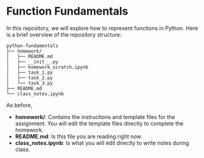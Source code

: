 # Function Fundamentals

In this repository, we will explore how to represent functions in Python. Here is a brief overview of the repository structure:
```
python-fundamentals
├── homework/
│   ├── README.md
│   ├── __init__.py
|   ├── homework_scratch.ipynb
│   ├── task_1.py
│   ├── task_2.py
│   └── task_3.py
├── README.md
└── class_notes.ipynb
```
As before,
- **homework/**: Contains the instructions and template files for the assignment. You will edit the template files directly to complete the homework.
- **README.md**: Is this file you are reading right now.
- **class_notes.ipynb**: Is what you will edit directly to write notes during class.
